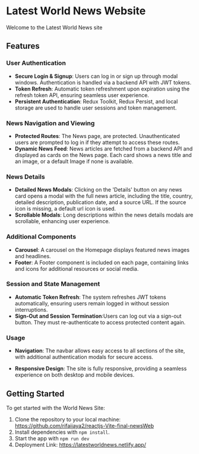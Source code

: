 # Latest World News Website

Welcome to the Latest World News site

## Features

### User Authentication

- **Secure Login & Signup**: Users can log in or sign up through modal windows. Authentication is handled via a backend API with JWT tokens.
- **Token Refresh**: Automatic token refreshment upon expiration using the refresh token API, ensuring seamless user experience.
- **Persistent Authentication**: Redux Toolkit, Redux Persist, and local storage are used to handle user sessions and token management.

### News Navigation and Viewing

- **Protected Routes**: The News page, are protected. Unauthenticated users are prompted to log in if they attempt to access these routes.
- **Dynamic News Feed**: News articles are fetched from a backend API and displayed as cards on the News page. Each card shows a news title and an image, or a default Image if none is available.

### News Details

- **Detailed News Modals**: Clicking on the 'Details' button on any news card opens a modal with the full news article, including the title, country, detailed description, publication date, and a source URL. If the source icon is missing, a default url icon is used.
- **Scrollable Modals**: Long descriptions within the news details modals are scrollable, enhancing user experience.

### Additional Components

- **Carousel**: A carousel on the Homepage displays featured news images and headlines.
- **Footer**: A Footer component is included on each page, containing links and icons for additional resources or social media.

### Session and State Management

- **Automatic Token Refresh**: The system refreshes JWT tokens automatically, ensuring users remain logged in without session interruptions.
- **Sign-Out and Session Termination**:Users can log out via a sign-out button. They must re-authenticate to access protected content again.

### Usage

- **Navigation**: The navbar allows easy access to all sections of the site, with additional authentication modals for secure access.

- **Responsive Design**: The site is fully responsive, providing a seamless experience on both desktop and mobile devices.

## Getting Started

To get started with the World News Site:

1. Clone the repository to your local machine: <https://github.com/rifaiiaya2/reactjs-Vite-final-newsWeb>
2. Install dependencies with `npm install`.
3. Start the app with `npm run dev`
4. Deployment Link: https://latestworldnews.netlify.app/
